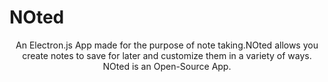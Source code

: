 <h1 align=""center> NOted</h1>

<p align="center" width=40%">An Electron.js App made for the purpose of note taking.NOted allows you create notes to save for later and customize them in a variety of ways.<br>NOted is an Open-Source App.</p>
